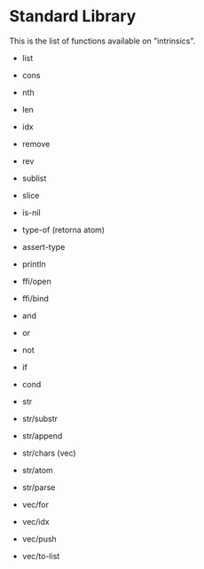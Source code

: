 # Standard Library

This is the list of functions available on "intrinsics".

- list
- cons
- nth <list> <index>
- len <list>
- idx <el> <list>
- remove <index>
- rev
- sublist
- slice

- is-nil
- type-of (retorna atom)
- assert-type

- println

- ffi/open
- ffi/bind

- and
- or
- not

- if
- cond

- str

- str/substr
- str/append
- str/chars (vec)
- str/atom
- str/parse

- vec/for
- vec/idx
- vec/push
- vec/to-list
